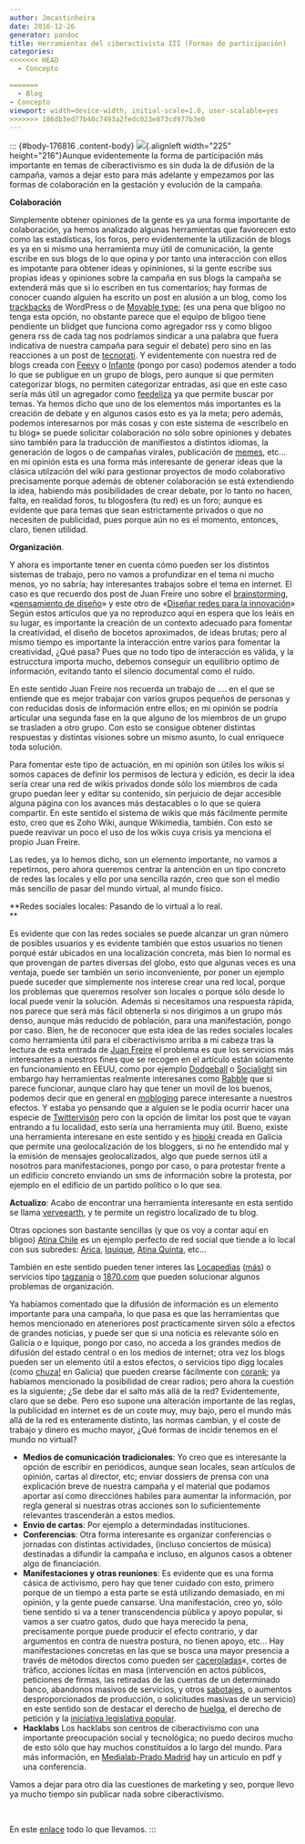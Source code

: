 ```yaml
---
author: Jmcastinheira
date: 2016-12-26
generator: pandoc
title: Herramientas del ciberactivista III (Formas de participación)
categories:
<<<<<<< HEAD
  - Concepto

=======
  - Blog
- Concepto
viewport: width=device-width, initial-scale=1.0, user-scalable=yes
>>>>>>> 186db3ed77b40c7493a2fedc023e873cd977b3e0
---
```




::: {#body-176816 .content-body}
![](http://espaiobertsocialista.files.wordpress.com/2007/10/participacion.jpg){.alignleft
width="225" height="216"}Aunque evidentemente la forma de participación
más importante en temas de ciberactivismo es sin duda la de difusión de
la campaña, vamos a dejar esto para más adelante y empezamos por las
formas de colaboración en la gestación y evolución de la campaña.

**Colaboración**

Simplemente obtener opiniones de la gente es ya una forma importante de
colaboración, ya hemos analizado algunas herramientas que favorecen esto
como las estadísticas, los foros, pero evidentemente la utilización de
blogs es ya en si mismo una herramienta muy útil de comunicación, la
gente escribe en sus blogs de lo que opina y por tanto una interacción
con ellos es impotante para obtener ideas y opininiones, si la gente
escribe sus propias ideas y opiniones sobre la campaña en sus blogs la
campaña se extenderá más que si lo escriben en tus comentarios; hay
formas de conocer cuando alguien ha escrito un post en alusión a un
blog, como los [trackbacks](http://es.wikipedia.org/wiki/Trackback) de
WordPress o de [Movable type](http://www.movabletype.org/); (es una pena
que bligoo no tenga esta opción, no obstante parece que el equipo de
bligoo tiene pendiente un blidget que funciona como agregador rss y como
bligoo genera rss de cada tag nos podríamos sindicar a una palabra que
fuera indicativa de nuestra campaña para seguir el debate) pero sino en
las reacciones a un post de [tecnorati](http://technorati.com/). Y
evidentemente con nuestra red de blogs creada con
[Feevy](http://www.feevy.com/) o
[Infante](http://www.infante.crackcorp.com/) (pongo por caso) podemos
atender a todo lo que se publigue en un grupo de blogs, pero aunque si
que permiten categorizar blogs, no permiten categorizar entradas, asi
que en este caso sería más útil un agregador como
[feedeliza](http://bitacoras.com/widgets/feedeliza) ya que permite
buscar por temas. Ya hemos dicho que uno de los elementos más
importantes es la creación de debate y en algunos casos esto es ya la
meta; pero además, podemos interesarnos por más cosas y con este sistema
de «escríbelo en tu blog» se puede solicitar colaboración no sólo sobre
opiniones y debates sino también para la traducción de manifiestos a
distintos idiomas, la generación de logos o de campañas virales,
publicación de [memes](http://www.zapin.info/memes/), etc... en mi
opinión esta es una forma más interesante de generar ideas que la
clásica utilzación del wiki para gestionar proyectos de modo
colaborativo precisamente porque además de obtener colaboración se está
extendiendo la idea, habiendo más posibilidades de crear debate, por lo
tanto no hacen, falta, en realidad foros, tu blogosfera (tu red) es un
foro; aunque es evidente que para temas que sean estrictamente privados
o que no necesiten de publicidad, pues porque aún no es el momento,
entonces, claro, tienen utilidad.

**Organización**.

Y ahora es importante tener en cuenta cómo pueden ser los distintos
sistemas de trabajo, pero no vamos a profundizar en el tema ni mucho
menos, yo no sabría; hay interesantes trabajos sobre el tema en
internet. El caso es que recuerdo dos post de Juan Freire uno sobre el
[brainstorming](http://es.wikipedia.org/wiki/Brainstorming),
«[pensamiento de
diseño](http://nomada.blogs.com/jfreire/2008/04/tormentas-y-ser.html)» y
este otro de «[Diseñar redes para la
innovación](http://www.typepad.com/t/trackback/154074/26826210)» Según
estos artículos que ya no reproduzco aquí en espera que los leáis en su
lugar, es importante la creación de un contexto adecuado para fomentar
la creatividad, el diseño de bocetos aproximados, de ideas brutas; pero
al mismo tiempo es importante la interacción entre varios para fomentar
la creatividad, ¿Qué pasa? Pues que no todo tipo de interacción es
válida, y la estrucctura importa mucho, debemos conseguir un equilibrio
optimo de información, evitando tanto el silencio documental como el
ruído.

En este sentido Juan Freire nos recuerda un trabajo de .... en el que se
entiende que es mejor trabajar con varios grupos pequeños de personas y
con reducidas dosis de información entre ellos; en mi opinión se podría
articular una segunda fase en la que alguno de los miembros de un grupo
se trasladen a otro grupo. Con esto se consigue obtener distintas
respuestas y distintas visiones sobre un mismo asunto, lo cual enriquece
toda solución.

Para fomentar este tipo de actuación, en mi opinión son útiles los wikis
si somos capaces de definir los permisos de lectura y edición, es decir
la idea sería crear una red de wikis privados donde sólo los miembros de
cada grupo puedan leer y editar su contenido, sin perjuicio de dejar
accesible alguna página con los avances más destacables o lo que se
quiera compartir. En este sentido el sistema de wikis que más fácilmente
permite esto, creo que es Zoho Wiki, aunque Wikimedia, también. Con esto
se puede reavivar un poco el uso de los wikis cuya crisis ya menciona el
propio Juan Freire.

Las redes, ya lo hemos dicho, son un elemento importante, no vamos a
repetirnos, pero ahora queremos centrar la antención en un tipo concreto
de redes las locales y ello por una sencilla razón, creo que son el
medio más sencillo de pasar del mundo virtual, al mundo físico.

**Redes sociales locales: Pasando de lo virtual a lo real.\
**

Es evidente que con las redes sociales se puede alcanzar un gran número
de posibles usuarios y es evidente también que estos usuarios no tienen
porqué estár ubicados en una localización concreta, más bien lo normal
es que provengan de partes diversas del globo, esto que algunas veces es
una ventaja, puede ser también un serio inconveniente, por poner un
ejemplo puede suceder que simplemente nos interese crear una red local,
porque los problemas que queremos resolver son locales o porque sólo
desde lo local puede venir la solución. Además si necesitamos una
respuesta rápida, nos parece que será más fácil obtenerla si nos
dirigimos a un grupo más denso, aunque más reducido de población, para
una manifestación, pongo por caso. Bien, he de reconocer que esta idea
de las redes sociales locales como herramienta útil para el
ciberactivismo arriba a mi cabeza tras la lectura de esta entrada de
[Juan Freire](http://www.typepad.com/t/trackback/154074/4633007) el
problema es que los servicios más interesantes a nuestros fines que se
recogen en el artículo están sólamente en funcionamiento en EEUU, como
por ejemplo [Dodgeball](http://google.dirson.com/o.a/dodgeball) o
[Socialight](http://socialight.com/) sin embargo hay herramientas
realmente interesanes como
[Rabble](http://elastico.net/archives/2005/03/la_blogosfera_a.html) que
si parece funcionar, aunque claro hay que tener un movil de los buenos,
podemos decir que en general en
[mobloging](http://www.google.es/search?q=mobloging&ie=utf-8&oe=utf-8&aq=t&rls=org.mozilla:es-ES:official&client=firefox-a)
parece interesante a nuestros efectos. Y estaba yo pensando que a
alguien se le podía ocurrir hacer una especie de
[Twittervisón](http://twittervision.com/) pero con la opción de limitar
los post que te vayan entrando a tu localidad, esto sería una
herramienta muy útil. Bueno, existe una herramienta interesane en este
sentido y es [hipoki](http://www.ipoki.com/) creada en Galicia que
permite una geolocalización de los bloggers, si no he entendido mal y la
emisión de mensajes geolocalizados, algo que puede sernos útil a
nosotros para manifestaciones, pongo por caso, o para protestar frente a
un edificio concreto enviando un sms de información sobre la protesta,
por ejemplo en el edificio de un partido político o lo que sea.

**Actualizo**: Acabo de encontrar una herramienta interesante en esta
sentido se llama [verveearth](http://www.verveearth.com/), y te permite
un registro localizado de tu blog.

Otras opciones son bastante sencillas (y que os voy a contar aquí en
bligoo) [Atina Chile](http://www.atinachile.cl/content) es un ejemplo
perfecto de red social que tiende a lo local con sus subredes:
[Arica](http://www.atinaarica.cl/content),
[Iquique](http://www.atinaiquique.cl/content), [Atina
Quinta](http://www.atinaarica.cl/content), etc...

También en este sentido pueden tener interes las
[Locapedias](http://www.generacionred.net/2007/07/12/contenido-local-i-nacimiento-y-expansion-de-las-locapedias/)
([más](http://nosolosoftware.blogspot.com/2007/11/hacia-las-wikipedias-distribuidas.html))
o servicios tipo [tagzania](http://www.tagzania.com/) o
[1870.com](http://11870.com/) que pueden solucionar algunos problemas de
organización.

Ya habíamos comentado que la difusión de información es un elemento
importante para una campaña, lo que pasa es que las herramientas que
hemos mencionado en ateneriores post practicamente sirven sólo a efectos
de grandes noticias, y puede ser que si una noticia es relevante sólo en
Galicia o e Iquique, pongo por caso, no acceda a los grandes medios de
difusión del estado central o en los medios de internet; otra vez los
blogs pueden ser un elemento útil a estos efectos, o servicios tipo digg
locales (como [chuza!](http://chuza.org/) en Galicia) que pueden crearse
fácilmente con [corank](http://es.corank.com/); ya habíamos mencionado
la posibilidad de crear radios; pero ahora la cuestión es la siguiente;
¿Se debe dar el salto más allá de la red? Evidentemente, claro que se
debe. Pero eso supone una alteración importante de las reglas, la
publicidad en internet es de un coste muy, muy bajo, pero el mundo más
allá de la red es enteramente distinto, las normas cambian, y el coste
de trabajo y dinero es mucho mayor, ¿Qué formas de incidir tenemos en el
mundo no virtual?

-   **Medios de comunicación tradicionales**: Yo creo que es interesante
    la opción de escribir en periódicos, aunque sean locales, sean
    artículos de opinión, cartas al director, etc; enviar dossiers de
    prensa con una explicación breve de nuestra campaña y el material
    que podamos aportar así como direcciónes habiles para aumentar la
    información, por regla general si nuestras otras acciones son lo
    suficientemente relevantes trascenderán a estos medios.
-   **Envio de cartas**: Por ejemplo a determindadas instituciones.
-   **Conferencias**: Otra forma interesante es organizar conferencias o
    jornadas con distintas actividades, (incluso conciertos de música)
    destinadas a difundir la campaña e incluso, en algunos casos a
    obtener algo de financiación.
  -   **Manifestaciones y otras reuniones**: Es evidente que es una forma
    cásica de activismo, pero hay que tener cuidado con esto, primero
    porque de un tiempo a esta parte se está utilizando demasiado, en mi
    opinión, y la gente puede cansarse. Una manifestación, creo yo, sólo
    tiene sentido si va a tener transcendencia pública y apoyo popular,
    si vamos a ser cuatro gatos, dudo que haya merecido la pena,
    precisamente porque puede producir el efecto contrario, y dar
    argumentos en contra de nuestra postura, no tienen apoyo, etc... Hay
    manifestaciones concretas en las que se busca una mayor presencia a
    través de métodos directos como pueden ser
    [caceroladas](http://es.wikipedia.org/wiki/Cacerolazo)«, cortes de
    tráfico, acciones lícitas en masa (intervención en actos públicos,
    peticiones de firmas, las retiradas de las cuentas de un determinado
    banco, abandonos masivos de servicios, y otros
    [sabotajes](http://es.wikipedia.org/wiki/Sabotaje), o aumentos
    desproporcionados de producción, o solicitudes masivas de un
    servicio) en este sentido son de destacar el derecho de
    [huelga](http://es.wikipedia.org/wiki/Huelga), el derecho de
    petición y la [iniciativa legislativa
    popular](http://es.wikipedia.org/wiki/Iniciativa_popular).
  -   **Hacklabs** Los hacklabs son centros de ciberactivismo con una
    importante preocupación social y tecnológica; no puedo deciros mucho
    de esto sólo que hay muchos constituídos a lo largo del mundo. Para
    más información, en [Medialab-Prado
    Madrid](http://medialab-prado.es/article/hackmeetings_hacklabs_tecnopolitica_para_no_iniciados)
    hay un articulo en pdf y una conferencia.

Vamos a dejar para otro día las cuestiones de marketing y seo, porque
llevo ya mucho tiempo sin publicar nada sobre ciberactivismo.

 

En este [enlace](http://entelequia.bligoo.com/tag/ciberactivismo) todo
lo que llevamos.
:::
